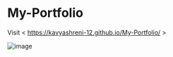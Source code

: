 # My-Portfolio

Visit < https://kavyashreni-12.github.io/My-Portfolio/ >

![image](https://github.com/user-attachments/assets/186a70b8-e4b1-42a7-919b-68955ebc3e6e)

